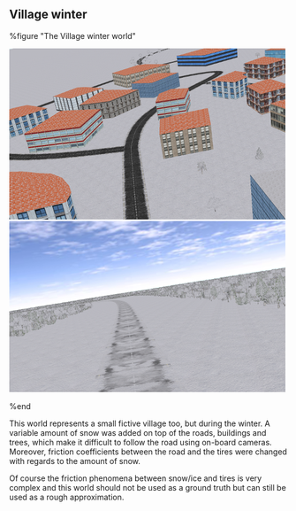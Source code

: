 ## Village winter

%figure "The Village winter world"

![winter1.png](images/winter1.png)
![winter2.png](images/winter2.png)

%end

This world represents a small fictive village too, but during the winter.
A variable amount of snow was added on top of the roads, buildings and trees, which make it difficult to follow the road using on-board cameras.
Moreover, friction coefficients between the road and the tires were changed with regards to the amount of snow.

Of course the friction phenomena between snow/ice and tires is very complex and this world should not be used as a ground truth but can still be used as a rough approximation.
